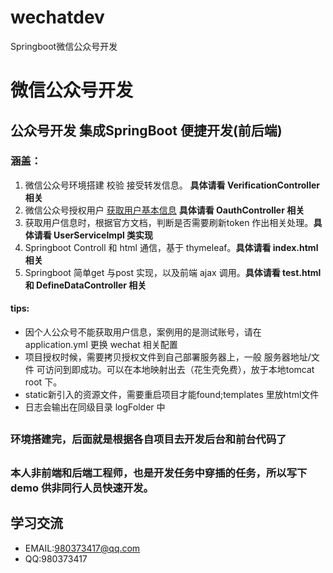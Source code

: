 # wechatdev
Springboot微信公众号开发
# 微信公众号开发 
## 公众号开发 集成SpringBoot 便捷开发(前后端)

### 涵盖：
1. 微信公众号环境搭建 校验 接受转发信息。 **具体请看 VerificationController 相关**
2. 微信公众号授权用户  [获取用户基本信息](https://open.weixin.qq.com/connect/oauth2/authorize?appid=wxfe8c41dc9dfadc85&redirect_uri=Url.Encode(usercodeinterface)&response_type=code&scope=snsapi_userinfo&state=testtest&connect_redirect=1#wechat_redirect) **具体请看 OauthController 相关**
3. 获取用户信息时，根据官方文档，判断是否需要刷新token 作出相关处理。**具体请看 UserServiceImpl 类实现**
4. Springboot Controll 和 html 通信，基于 thymeleaf。**具体请看 index.html 相关**
5. Springboot 简单get 与post 实现，以及前端 ajax 调用。**具体请看 test.html 和 DefineDataController 相关**

#### tips:
* 因个人公众号不能获取用户信息，案例用的是测试账号，请在 application.yml 更换 wechat 相关配置
* 项目授权时候，需要拷贝授权文件到自己部署服务器上，一般 服务器地址/文件 可访问到即成功。可以在本地映射出去（花生壳免费），放于本地tomcat root 下。
* static新引入的资源文件，需要重启项目才能found;templates 里放html文件
* 日志会输出在同级目录 logFolder 中
##
### 环境搭建完，后面就是根据各自项目去开发后台和前台代码了
## 
### 本人非前端和后端工程师，也是开发任务中穿插的任务，所以写下demo 供非同行人员快速开发。
## 

## 学习交流
* EMAIL:980373417@qq.com
* QQ:980373417


